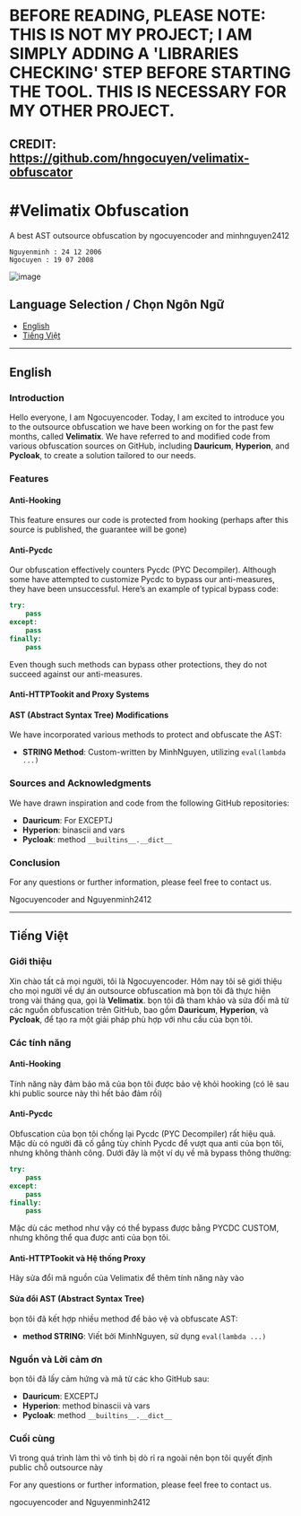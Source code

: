 # BEFORE READING, PLEASE NOTE: THIS IS NOT MY PROJECT; I AM SIMPLY ADDING A 'LIBRARIES CHECKING' STEP BEFORE STARTING THE TOOL. THIS IS NECESSARY FOR MY OTHER PROJECT.

## CREDIT: https://github.com/hngocuyen/velimatix-obfuscator

# #Velimatix Obfuscation 
A best AST outsource obfuscation by ngocuyencoder and minhnguyen2412
```
Nguyenminh : 24 12 2006
Ngocuyen : 19 07 2008
```
![image](https://github.com/terris91/velimatix-obfuscator/assets/95265895/e2b694d9-06cf-4206-ad58-426c21f1c235)




## Language Selection / Chọn Ngôn Ngữ

- [English](#english)
- [Tiếng Việt](#ti%E1%BA%BFng-vi%E1%BB%87t)

---

## English

### Introduction

Hello everyone, I am Ngocuyencoder. Today, I am excited to introduce you to the outsource obfuscation we have been working on for the past few months, called **Velimatix**. We have referred to and modified code from various obfuscation sources on GitHub, including **Dauricum**, **Hyperion**, and **Pycloak**, to create a solution tailored to our needs.

### Features

#### Anti-Hooking
This feature ensures our code is protected from hooking (perhaps after this source is published, the guarantee will be gone)

#### Anti-Pycdc
Our obfuscation effectively counters Pycdc (PYC Decompiler). Although some have attempted to customize Pycdc to bypass our anti-measures, they have been unsuccessful. Here’s an example of typical bypass code:
```python
try:
    pass
except:
    pass
finally:
    pass
```
Even though such methods can bypass other protections, they do not succeed against our anti-measures.

#### Anti-HTTPTookit and Proxy Systems


#### AST (Abstract Syntax Tree) Modifications
We have incorporated various methods to protect and obfuscate the AST:


- **STRING Method**: Custom-written by MinhNguyen, utilizing `eval(lambda ...)`

### Sources and Acknowledgments

We have drawn inspiration and code from the following GitHub repositories:
- **Dauricum**: For EXCEPTJ
- **Hyperion**: binascii and vars
- **Pycloak**: method `__builtins__.__dict__`

### Conclusion

For any questions or further information, please feel free to contact us.

Ngocuyencoder and Nguyenminh2412

---

## Tiếng Việt

### Giới thiệu

Xin chào tất cả mọi người, tôi là Ngocuyencoder. Hôm nay tôi sẽ giới thiệu cho mọi người về dự án outsource obfuscation mà bọn tôi đã thực hiện trong vài tháng qua, gọi là **Velimatix**. bọn tôi đã tham khảo và sửa đổi mã từ các nguồn obfuscation trên GitHub, bao gồm **Dauricum**, **Hyperion**, và **Pycloak**, để tạo ra một giải pháp phù hợp với nhu cầu của bọn tôi.

### Các tính năng

#### Anti-Hooking
Tính năng này đảm bảo mã của bọn tôi được bảo vệ khỏi hooking (có lẽ sau khi public source này thì hết bảo đảm rồi)

#### Anti-Pycdc
Obfuscation của bọn tôi chống lại Pycdc (PYC Decompiler) rất hiệu quả. Mặc dù có người đã cố gắng tùy chỉnh Pycdc để vượt qua anti của bọn tôi, nhưng không thành công. Dưới đây là một ví dụ về mã bypass thông thường:
```python
try:
    pass
except:
    pass
finally:
    pass
```
Mặc dù các method như vậy có thể bypass được bằng PYCDC CUSTOM, nhưng không thể qua được anti của bọn tôi.

#### Anti-HTTPTookit và Hệ thống Proxy
Hãy sửa đổi mã nguồn của Velimatix để thêm tính năng này vào

#### Sửa đổi AST (Abstract Syntax Tree)
bọn tôi đã kết hợp nhiều method để bảo vệ và obfuscate AST:
- **method STRING**: Viết bởi MinhNguyen, sử dụng `eval(lambda ...)`

### Nguồn và Lời cảm ơn
bọn tôi đã lấy cảm hứng và mã từ các kho GitHub sau:
- **Dauricum**: EXCEPTJ
- **Hyperion**: method binascii và vars
- **Pycloak**: method `__builtins__.__dict__`

### Cuối cùng
Vì trong quá trình làm thì vô tình bị dò rỉ ra ngoài nên bọn tôi quyết định public chỗ outsource này

For any questions or further information, please feel free to contact us.

ngocuyencoder and Nguyenminh2412
